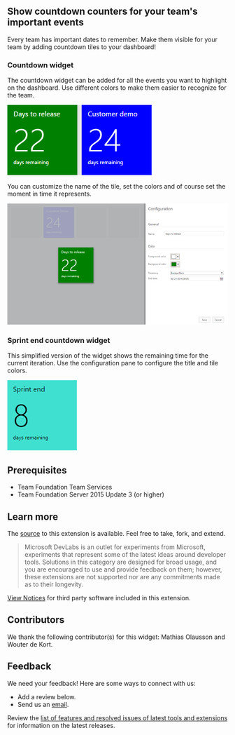 ## Show countdown counters for your team's important events ##

Every team has important dates to remember. Make them visible for your team by adding countdown tiles to your dashboard!

### Countdown widget ###

The countdown widget can be added for all the events you want to highlight on the dashboard. Use different colors  to make them easier to recognize for the team.

![Countdown widget](img/Preview-Full.png)

You can customize the name of the tile, set the colors and of course set the moment in time it represents. 

![Configure](img/Configure-Extension.png)

### Sprint end countdown widget ###
This simplified version of the widget shows the remaining time for the current iteration. Use the configuration pane to configure the title and tile colors.

![Sprint Countdown widget](img/Preview-Sprint.png)

## Prerequisites

- Team Foundation Team Services
- Team Foundation Server 2015 Update 3 (or higher)

## Learn more

The [source](https://github.com/ALM-Rangers/Countdown-Widget-Extension) to this extension is available. Feel free to take, fork, and extend.

> Microsoft DevLabs is an outlet for experiments from Microsoft, experiments that represent some of the latest ideas around developer tools. Solutions in this category are designed for broad usage, and you are encouraged to use and provide feedback on them; however, these extensions are not supported nor are any commitments made as to their longevity.

[View Notices](https://marketplace.visualstudio.com/_apis/public/gallery/publisher/ms-devlabs/extension/CountdownWidget/latest/assetbyname/ThirdPartyNotices.txt) for third party software included in this extension.

## Contributors

We thank the following contributor(s) for this widget: Mathias Olausson and Wouter de Kort. 

## Feedback

We need your feedback! Here are some ways to connect with us:

- Add a review below.
- Send us an [email](mailto://mktdevlabs@microsoft.com).

Review the [list of features and resolved issues of latest tools and extensions](https://aka.ms/vsarreleases) for information on the latest releases.
